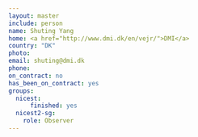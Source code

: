 ```yaml
---
layout: master
include: person
name: Shuting Yang
home: <a href="http://www.dmi.dk/en/vejr/">DMI</a>
country: "DK"
photo:
email: shuting@dmi.dk
phone:
on_contract: no
has_been_on_contract: yes
groups:
  nicest:
      finished: yes
  nicest2-sg:
    role: Observer
---
```

